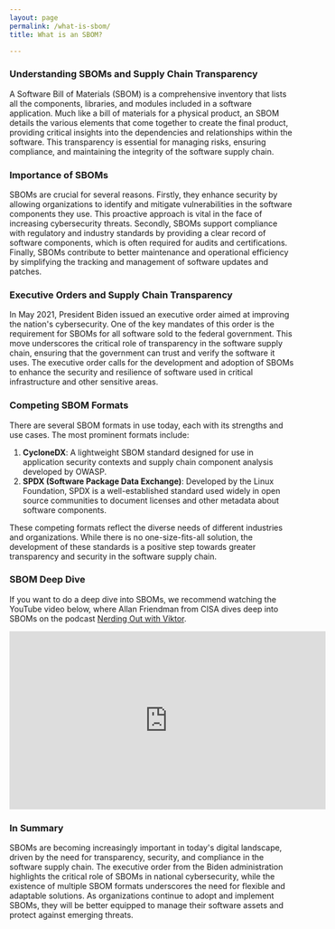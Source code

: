 ```yaml
---
layout: page
permalink: /what-is-sbom/
title: What is an SBOM?

---
```


### Understanding SBOMs and Supply Chain Transparency

A Software Bill of Materials (SBOM) is a comprehensive inventory that lists all the components, libraries, and modules included in a software application. Much like a bill of materials for a physical product, an SBOM details the various elements that come together to create the final product, providing critical insights into the dependencies and relationships within the software. This transparency is essential for managing risks, ensuring compliance, and maintaining the integrity of the software supply chain.

### Importance of SBOMs

SBOMs are crucial for several reasons. Firstly, they enhance security by allowing organizations to identify and mitigate vulnerabilities in the software components they use. This proactive approach is vital in the face of increasing cybersecurity threats. Secondly, SBOMs support compliance with regulatory and industry standards by providing a clear record of software components, which is often required for audits and certifications. Finally, SBOMs contribute to better maintenance and operational efficiency by simplifying the tracking and management of software updates and patches.

### Executive Orders and Supply Chain Transparency

In May 2021, President Biden issued an executive order aimed at improving the nation's cybersecurity. One of the key mandates of this order is the requirement for SBOMs for all software sold to the federal government. This move underscores the critical role of transparency in the software supply chain, ensuring that the government can trust and verify the software it uses. The executive order calls for the development and adoption of SBOMs to enhance the security and resilience of software used in critical infrastructure and other sensitive areas.

### Competing SBOM Formats

There are several SBOM formats in use today, each with its strengths and use cases. The most prominent formats include:

1. **CycloneDX**: A lightweight SBOM standard designed for use in application security contexts and supply chain component analysis developed by OWASP.
2. **SPDX (Software Package Data Exchange)**: Developed by the Linux Foundation, SPDX is a well-established standard used widely in open source communities to document licenses and other metadata about software components.

These competing formats reflect the diverse needs of different industries and organizations. While there is no one-size-fits-all solution, the development of these standards is a positive step towards greater transparency and security in the software supply chain.

### SBOM Deep Dive

If you want to do a deep dive into SBOMs, we recommend watching the YouTube video below, where Allan Friendman from CISA dives deep into SBOMs on the podcast [Nerding Out with Viktor](https://vpetersson.com/podcast/).

<iframe width="560" height="315" src="https://www.youtube.com/embed/E77ohYZA2vo?si=dZbcMfdO10EafVVw" title="YouTube video player" frameborder="0" allow="accelerometer; autoplay; clipboard-write; encrypted-media; gyroscope; picture-in-picture; web-share" referrerpolicy="strict-origin-when-cross-origin" allowfullscreen></iframe>

### In Summary

SBOMs are becoming increasingly important in today's digital landscape, driven by the need for transparency, security, and compliance in the software supply chain. The executive order from the Biden administration highlights the critical role of SBOMs in national cybersecurity, while the existence of multiple SBOM formats underscores the need for flexible and adaptable solutions. As organizations continue to adopt and implement SBOMs, they will be better equipped to manage their software assets and protect against emerging threats.
